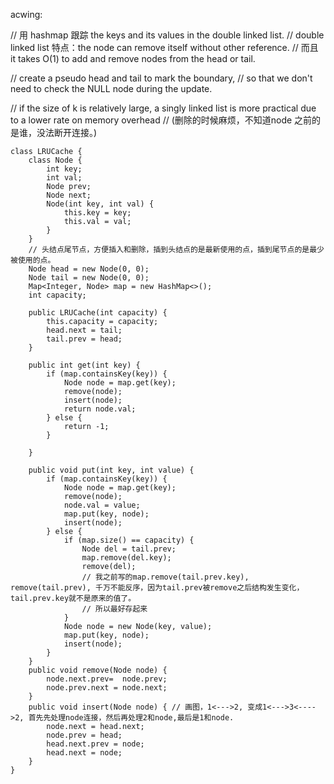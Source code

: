 acwing:

// 用 hashmap 跟踪 the keys and its values in the double linked list. 
// double linked list 特点：the node can remove itself without other reference. 
// 而且 it takes O(1) to add and remove nodes from the head or tail.

// create a pseudo head and tail to mark the boundary, 
// so that we don't need to check the NULL node during the update. 

// if the size of k is relatively large, a singly linked list is more practical due to a lower rate on memory overhead
// (删除的时候麻烦，不知道node 之前的是谁，没法断开连接。)

```
class LRUCache {
    class Node {
        int key;
        int val;
        Node prev;
        Node next;
        Node(int key, int val) {
            this.key = key;
            this.val = val;
        }
    }
    // 头结点尾节点，方便插入和删除，插到头结点的是最新使用的点，插到尾节点的是最少被使用的点。
    Node head = new Node(0, 0);
    Node tail = new Node(0, 0);
    Map<Integer, Node> map = new HashMap<>();
    int capacity;
    
    public LRUCache(int capacity) {
        this.capacity = capacity;
        head.next = tail;
        tail.prev = head;
    }
    
    public int get(int key) {
        if (map.containsKey(key)) {
            Node node = map.get(key);
            remove(node);
            insert(node);
            return node.val;
        } else {
            return -1;
        }
        
    }
    
    public void put(int key, int value) {
        if (map.containsKey(key)) {
            Node node = map.get(key);
            remove(node);
            node.val = value;
            map.put(key, node);
            insert(node);
        } else {
            if (map.size() == capacity) {
                Node del = tail.prev;
                map.remove(del.key);
                remove(del);
                // 我之前写的map.remove(tail.prev.key), remove(tail.prev), 千万不能反序，因为tail.prev被remove之后结构发生变化，tail.prev.key就不是原来的值了。
                // 所以最好存起来
            }
            Node node = new Node(key, value);
            map.put(key, node);
            insert(node);
        }
    }
    public void remove(Node node) {
        node.next.prev=  node.prev;
        node.prev.next = node.next;
    }
    public void insert(Node node) { // 画图，1<--->2, 变成1<--->3<---->2, 首先先处理node连接，然后再处理2和node,最后是1和node.
        node.next = head.next;
        node.prev = head;
        head.next.prev = node;
        head.next = node;
    }
}


```
